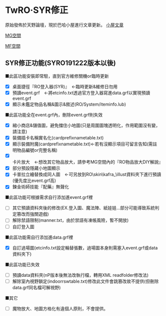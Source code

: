 # **TwRO‧SYR修正**
原始發佈於天野論壇，現於巴哈小屋進行文章更新。
[小屋文章](https://home.gamer.com.tw/creationDetail.php?sn=3742551)

[MG空間](https://mega.nz/#F!cB1SgLLL!oEK5uAP8HbpRcd-TgzgNKA)

[MF空間](https://www.mediafire.com/folder/pk25tbtwwa5o4/RO_2wins)


## **SYR修正功能(SYRO191222版本以後)**
■此區功能安裝即常駐，直到官方維修關機or臨時更新
- [x] 桌面捷徑『RO登入器(SYR)』　←臨時更新&維修日勿用
- [x] 預讀event.grf　←將etcinfo.txt透過官方登入器寫進data.grf以實現預讀event.grf
- [x] 顯示未鑑定物品名稱&圖示&敘述(RO/System/iteminfo.lub)

■此區功能全在event.grf內，刪除event.grf則失效
- [x] 縮小商店&儲值圖，避免擋住小地圖(只是周圍圖塊透明化，作用範圍沒有變，請注意)
- [x] 裝備插卡名稱實名化(cardprefixnametable.txt)
- [x] 顯示裝備附魔(cardprefixnametable.txt)←若有沒顯示項目可留言告知(需註明物品編號or完整名稱)
- [x] 卡片放大　←想改其它物品放大，請參考MG空間內的『RO物品放大DIY解說』
- [x] 部分預設隱藏小地圖顯示
- [x] 卡普拉立繪替換成同人圖　←可另放到RO\skin\kafra_\illust資料夾下進行預讀(優先度比event.grf高)
- [x] 鍊金術師技能『配藥』無聲化

■此區功能可根據需求自行添加進event.grf裡
- [ ] 其它預讀資料夾後的修改(EX.登入圖、魔法陣、紙娃娃...部分可能導致系統判定篡改而強關遊戲)
- [ ] 解除禁語限制(manner.txt，由於禁語有凍帳風險，暫不開放)
- [ ] 自訂登入圖

■此區功能需自行添加進data.grf裡
- [x] 自訂過場圖(etcinfo.txt設定輪替張數，過場圖本身則需塞入event.grf或data資料夾下)

■此區功能已失效
- [ ] 預讀data資料夾(nP版本後無法改執行檔，轉用XML readfolder修改法)
- [ ] 解除室內視野鎖定(indoorrswtable.txt)修改此文件會跳篡改故不提供(但刪除data.grf同名檔可解視野)

■其它
- [ ] 魔物放大、地圖方格化有違個人原則，不會提供。
